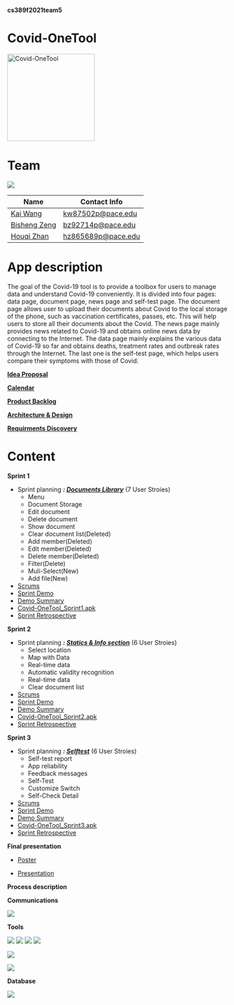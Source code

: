 **cs389f2021team5**


# Covid-OneTool

<img src="https://i.ibb.co/cXS848q/Covid-One-Tool-icon.jpg" width="200" height="200" alt="Covid-OneTool"/><br/>

# Team

[![](https://www.linkpicture.com/q/team5_1.png)](https://github.com/paceuniversity/cs389f2021team5)

| Name                                      | Contact Info      |
| ----------------------------------------- | ----------------- |
| [Kai Wang](https://github.com/CarviS0302)     | kw87502p@pace.edu |
| [Bisheng Zeng](https://github.com/Besen-Zeng)       | bz92714p@pace.edu |
| [Houqi Zhan](https://github.com/HouqiZhan) | hz865689p@pace.edu |


# App description
The goal of the Covid-19 tool is to provide a toolbox for users to manage data and understand Covid-19 conveniently. It is divided into four pages: data page, document page, news page and self-test page. The document page allows user to upload their documents about Covid to the local storage of the phone, such as vaccination certificates, passes, etc. This will help users to store all their documents about the Covid. The news page mainly provides news related to Covid-19 and obtains online news data by connecting to the Internet. The data page mainly explains the various data of Covid-19 so far and obtains deaths, treatment rates and outbreak rates through the Internet. The last one is the self-test page, which helps users compare their symptoms with those of Covid.

**[Idea Proposal](https://docs.google.com/document/d/10HzmWiZ-ZYNHuIuPu6Zc_sZbIoZLwivT6GTfsrmtq9M/edit)**

**[Calendar](https://calendar.google.com/calendar/u/0/r?cid=aXZoMmU3NjhzMjRkdGlxZWYwcXZvbzhxcjBAZ3JvdXAuY2FsZW5kYXIuZ29vZ2xlLmNvbQ)**

**[Product Backlog](https://docs.google.com/spreadsheets/d/1RePMRRWv7yBRKYANbVbAyTcsCUguQooIgWcC0NjKyNI/edit#gid=8)**

**[Architecture & Design](https://docs.google.com/document/d/1LkolHQe2s3tgM076YDKm34zMqBLKcNG2PJ8_w9CIGQ8/edit)**

**[Requirments Discovery](https://docs.google.com/document/d/1LkolHQe2s3tgM076YDKm34zMqBLKcNG2PJ8_w9CIGQ8/edit)**





# Content

**Sprint 1**

* Sprint planning _**: [Documents Library](https://docs.google.com/spreadsheets/d/1RePMRRWv7yBRKYANbVbAyTcsCUguQooIgWcC0NjKyNI/edit#gid=1782717252)**_
(7 User Stroies)
  - Menu
  - Document Storage
  - Edit document
  - Delete document
  - Show document
  - Clear document list(Deleted)
  - Add member(Deleted)
  - Edit member(Deleted)
  - Delete member(Deleted)
  - Filter(Delete)
  - Muli-Select(New)
  - Add file(New)
* [Scrums](https://docs.google.com/document/d/1XysocCuq3QqqIsNdhdg-6yMqM7jf-PUR_xQvrPCZqzM/edit?usp=sharing) 
* [Sprint Demo](https://youtu.be/WkR-Vl1aPgE)
* [Demo Summary](https://docs.google.com/document/d/1m1IFAnAkUjCBVs2ZXXIaFMsEFV1n77WogcojIa9rzzQ/edit?usp=sharing)
* [Covid-OneTool_Sprint1.apk](https://drive.google.com/file/d/1WSw80jwXFgJx1njYXW21DdE5CPpm90Rx/view?usp=sharing)
* [Sprint Retrospective](https://docs.google.com/document/d/1wZtkJAjd6SJv8jj8dWBOp739AGGKLfOIEgKcv-JDtiE/edit?usp=sharing)

**Sprint 2**

* Sprint planning _**: [Statics & Info section](https://docs.google.com/spreadsheets/d/1RePMRRWv7yBRKYANbVbAyTcsCUguQooIgWcC0NjKyNI/edit#gid=1052653201)**_
(6 User Stroies)
  - Select location
  - Map with Data
  - Real-time data
  - Automatic validity recognition
  - Real-time data
  - Clear document list
* [Scrums](https://docs.google.com/document/d/16NhVOoML0KmHQNZjHZLYrAaQzszCzOqU0ItQi2hzC4M/edit?usp=sharing) 
* [Sprint Demo](https://youtu.be/WkR-Vl1aPgE)
* [Demo Summary](https://docs.google.com/document/d/1x2-iMUvIptzIlhAH_zRwLADzpctb_PpOju5ySHgOFj0/edit)
* [Covid-OneTool_Sprint2.apk](https://drive.google.com/file/d/1WSw80jwXFgJx1njYXW21DdE5CPpm90Rx/view?usp=sharing)
* [Sprint Retrospective](https://docs.google.com/document/d/1OuI2U70hMZ7IMTa5eqX4RxxdiDvFV5PcvDD682LGr5s/edit?usp=sharing)

**Sprint 3** 

* Sprint planning _**: [Selftest](https://docs.google.com/spreadsheets/d/1RePMRRWv7yBRKYANbVbAyTcsCUguQooIgWcC0NjKyNI/edit#gid=1023325099)**_
(6 User Stroies)
  - Self-test report
  - App reliability
  - Feedback messages
  - Self-Test
  - Customize Switch
  - Self-Check Detail
* [Scrums](https://docs.google.com/document/d/1k2nPp-GZE0DnvUGXqKTb0yut0FLUSlRC88N03y2Qv_Q/edit?usp=sharing) 
* [Sprint Demo](https://youtu.be/YGcbajQPLMg)
* [Demo Summary](https://docs.google.com/document/d/1uk5CRtrst1Kllz-9Ta2mtNfrtk5Nk7mFQ8u1FxbkpEU/edit?usp=sharing)
* [Covid-OneTool_Sprint3.apk](https://drive.google.com/file/d/1UT_UylZRqqWhW_nsfVEcbT07nXkoeOZL/view?usp=sharing)
* [Sprint Retrospective](https://docs.google.com/document/d/1pgMWu5IKKn8weSYn0LKbLI9GElR7c06QAOgLSXcGjIQ/edit?usp=sharing)


**Final presentation**

* [Poster]()

* [Presentation](https://docs.google.com/presentation/d/1_3SFhfU_ljfAeFM9kM_VV3BYGXe2jdh4MZSHOjcqF68/edit#slide=id.gc6f80d1ff_0_0)

**Process description**

**Communications**

 [![](https://i.imgur.com/md5VyLX.png)](https://discord.com/)

**Tools**

 [![](https://i.imgur.com/sUs2pG4.png)](https://github.com/) [![](https://i.imgur.com/DMpHchR.png)](https://developer.android.com/studio) [![](https://i.imgur.com/1jS4ZyR.png)](https://www.google.com/drive/) [![](https://i.imgur.com/UFflCJs.png)](https://www.adobe.com/products/photoshop.html)

[![](https://mapopen-website-wiki.cdn.bcebos.com/LOGO/lbsyunlogo_0724.png)](https://lbsyun.baidu.com/index.php?title=%E9%A6%96%E9%A1%B5) 

[![](https://i.ibb.co/rdSKhWz/Google-maps-platform-1200x675.png)](https://developers.google.com/maps) 

**Database**
 
 [![](https://github.com/guolindev/LitePal/blob/master/sample/src/main/logo/mini_logo.png?raw=true)](https://github.com/guolindev/LitePal) 
